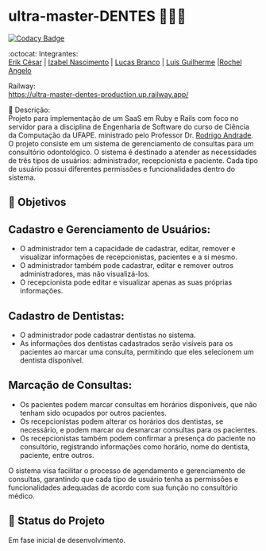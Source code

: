 # ultra-master-DENTES 👨‍⚕️🦷

[![Codacy Badge](https://api.codacy.com/project/badge/Grade/4965ec17984a4108a1b1a96bcb3fd715)](https://app.codacy.com/gh/rochelangelo/ultra-master-DENTES?utm_source=github.com&utm_medium=referral&utm_content=rochelangelo/ultra-master-DENTES&utm_campaign=Badge_Grade)

:octocat: Integrantes:\
[Erik César](https://github.com/Kire87) | [Izabel Nascimento](https://github.com/izabelnascimento) | [Lucas Branco](https://github.com/LBranco27) | [Luís Guilherme](https://github.com/Nidhoggui) |[Rochel Angelo](https://github.com/rochelangelo)

Railway:\
https://ultra-master-dentes-production.up.railway.app/

📄 Descrição:\
Projeto para implementação de um SaaS em Ruby e Rails com foco no servidor para a disciplina de Engenharia de Software do curso de Ciência da Computação da UFAPE. ministrado pelo Professor Dr. [Rodrigo Andrade](https://github.com/rcaa). O projeto consiste em um sistema de gerenciamento de consultas para um consultório odontológico. O sistema é destinado a atender as necessidades de três tipos de usuários: administrador, recepcionista e paciente. Cada tipo de usuário possui diferentes permissões e funcionalidades dentro do sistema.

## :round_pushpin: Objetivos

## Cadastro e Gerenciamento de Usuários:

- O administrador tem a capacidade de cadastrar, editar, remover e visualizar informações de recepcionistas, pacientes e a si mesmo.
- O administrador também pode cadastrar, editar e remover outros administradores, mas não visualizá-los.
- O recepcionista pode editar e visualizar apenas as suas próprias informações.

## Cadastro de Dentistas:

- O administrador pode cadastrar dentistas no sistema.
- As informações dos dentistas cadastrados serão visíveis para os pacientes ao marcar uma consulta, permitindo que eles selecionem um dentista disponível.

## Marcação de Consultas:

- Os pacientes podem marcar consultas em horários disponíveis, que não tenham sido ocupados por outros pacientes.
- Os recepcionistas podem alterar os horários dos dentistas, se necessário, e podem marcar ou desmarcar consultas para os pacientes.
- Os recepcionistas também podem confirmar a presença do paciente no consultório, registrando informações como horário, nome do dentista, paciente, entre outros.

O sistema visa facilitar o processo de agendamento e gerenciamento de consultas, garantindo que cada tipo de usuário tenha as permissões e funcionalidades adequadas de acordo com sua função no consultório médico.

## :construction: Status do Projeto
Em fase inicial de desenvolvimento.
